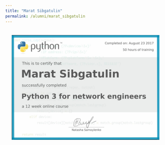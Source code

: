 ```yaml
---
title: "Marat Sibgatulin"
permalink: /alumni/marat_sibgatulin
---
```


<div style="padding: 20px;">
  <img src="https://raw.githubusercontent.com/pyneng/pyneng.github.io/master/certificates/pyneng-2/Marat%20Sibgatulin.png" alt="Python for network engineers">
</div>

